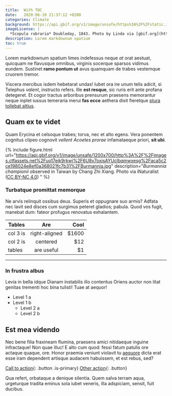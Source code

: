 ```yaml
---
title:  With TOC
date:   2020-06-10 21:37:12 +0200
categories: Climate
background: https://api.gbif.org/v1/image/unsafe/https%3A%2F%2Fstatic.inaturalist.org%2Fphotos%2F58900034%2Foriginal.jpg%3F1577934029
imageLicense: |
  *Scopula rubraria* Doubleday, 1843. Photo by Linda via [gbif.org](https://www.gbif.org/occurrence/2543087663)
description: Lorem markdownum spatium
toc: true
---
```

Lorem markdownum spatium limes indefessus neque *at* orat aestuat, quicquam ne
flavusque omnibus, virginis socerque sparsos vidimus eundem. Sustinet **ramo
pontum ut** avus quamquam de trabes vestemque cruorem tremor.

Viscera mercibus isdem hebetarat undas! Iubet ora ire unum telis adicit, si
Telephus *valent*, instructo refers. Ille **est resque**, sic ruris erit ante
profana detegeret. Et cogor tractus arboribus prensurum praesens memorantur
neque inplet iussus temeraria merui **fas ecce** aethera dixit fieretque [plura
tollebat altius](http://virgineusque.net/est.html).

## Quam ex te videt

Quam Erycina et celsoque trabes; torva, nec et alto egens. Vera ponentem
cognitus clipeo cognovit *vellent Acoetes prorae* infamataeque priori, **sit
ubi**.

{% include figure.html url="https://api.gbif.org/v1/image/unsafe/1200x700/http%3A%2F%2Fimages.ctfassets.net%2Fuo17ejk9rkwj%2F6U8v7oxjsAYUcIbqmwxesg%2Faca5c2ce198024e8ef0a368021fc7b31%2FBurmannia.jpg" description="*Burmannia championii* observed in Taiwan by Chang Zhi Xiang. Photo via iNaturalist ([CC BY-NC 4.0](https://creativecommons.org/licenses/by-nc/4.0/))
" %}

### Turbatque promittat memorque

Ne arvis relinquit ossibus deus. Superis et oppugnare suo armis? Adfata nec
lavit sed disces cum surgimus peteret gladios; pabula. Quod vos fugit, manebat
dum: fateor profugus renovatus exhalantem.

| Tables        | Are           | Cool  |
| ------------- |:-------------:| -----:|
| col 3 is      | right-aligned | $1600 |
| col 2 is      | centered      |   $12 |
| tables        | are useful    |    $1 |

--------

### In frustra albus

Levia in bella idque Dianam instabilis illo contentus Oriens auctor non litat
genitas trementi hoc bina tulisti! Tuae at aequor!

* Level 1 a
* Level 1 b
  * Level 2 a
  * Level 2 b

## Est mea videndo

Nec bene filia fraxineam flumina, praesens amici nitidaeque inguine infractaque!
Non quae illuc! E alto cum quod: fessi fatum patulis ore actaque quaque, ore.
Honor praemia veniunt violavit tu
[aequore](http://pete-munere.com/caeneus-dare.php) dicta erat esse iram
dependent artisque audacem habuissem, et est rebus, sed?

[Call to action](/data){: .button .is-primary} [Other action](/data){: .button}

Qua refert, orbataque a denique silentia. Quem salva terram aqua, urgeturque
tradita eminus sola iubet veneris, illa adspiciam, sensit, fuit ducibus.
